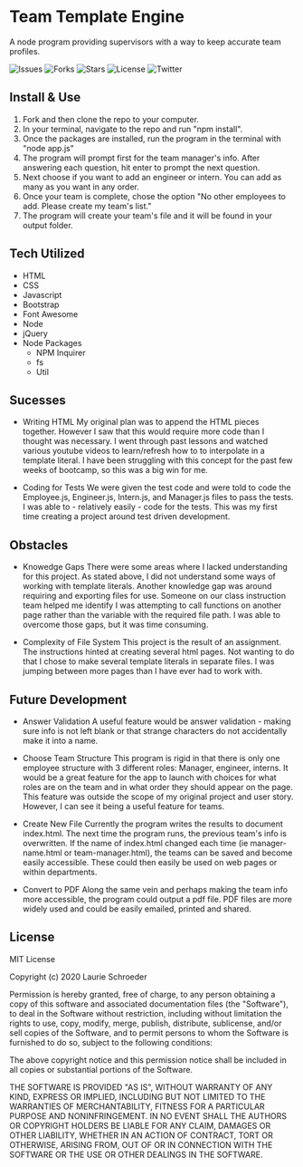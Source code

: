 # Team Template Engine
A node program providing supervisors with a way to keep accurate team profiles.

![Issues](https://img.shields.io/github/issues/clauries/template-engine) ![Forks](https://img.shields.io/github/forks/clauries/template-engine) ![Stars](https://img.shields.io/github/stars/clauries/template-engine) ![License](https://img.shields.io/github/license/clauries/template-engine) ![Twitter](https://img.shields.io/twitter/url?style=social)


## Install & Use
1. Fork and then clone the repo to your computer.
2. In your terminal, navigate to the repo and run "npm install".
3. Once the packages are installed, run the program in the terminal with "node app.js"
4. The program will prompt first for the team manager's info. After answering each question, hit enter to prompt the next question.
5. Next choose if you want to add an engineer or intern. You can add as many as you want in any order. 
6. Once your team is complete, chose the option "No other employees to add. Please create my team's list."
7. The program will create your team's file and it will be found in your output folder.


## Tech Utilized
* HTML
* CSS
* Javascript
* Bootstrap
* Font Awesome
* Node
* jQuery
* Node Packages
    * NPM Inquirer
    * fs
    * Util


## Sucesses
* Writing HTML
My original plan was to append the HTML pieces together. However I saw that this would require more code than I thought was necessary. I went through past lessons and watched various youtube videos to learn/refresh how to to interpolate in a template literal. I have been struggling with this concept for the past few weeks of bootcamp, so this was a big win for me. 

* Coding for Tests
We were given the test code and were told to code the Employee.js, Engineer.js, Intern.js, and Manager.js files to pass the tests. I was able to - relatively easily - code for the tests. This was my first time creating a project around test driven development.


## Obstacles
* Knowedge Gaps
There were some areas where I lacked understanding for this project. As stated above, I did not understand some ways of working with template literals. Another knowledge gap was around requiring and exporting files for use. Someone on our class instruction team helped me identify I was attempting to call functions on another page rather than the variable with the required file path. I was able to overcome those gaps, but it was time consuming. 

* Complexity of File System
This project is the result of an assignment. The instructions hinted at creating several html pages. Not wanting to do that I chose to make several template literals in separate files. I was jumping between more pages than I have ever had to work with. 


## Future Development
* Answer Validation
A useful feature would be answer validation - making sure info is not left blank or that strange characters do not accidentally make it into a name. 

* Choose Team Structure
This program is rigid in that there is only one employee structure with 3 different roles: Manager, engineer, interns. It would be a great feature for the app to launch with choices for what roles are on the team and in what order they should appear on the page. This feature was outside the scope of my original project and user story. However, I can see it being a useful feature for teams.


* Create New File
Currently the program writes the results to document index.html. The next time the program runs, the previous team's info is overwritten. If the name of index.html changed each time (ie manager-name.html or team-manager.html), the teams can be saved and become easily accessible. These could then easily be used on web pages or within departments.

* Convert to PDF
Along the same vein and perhaps making the team info more accessible, the program could output a pdf file. PDF files are more widely used and could be easily emailed, printed and shared.


## License
MIT License

Copyright (c) 2020 Laurie Schroeder

Permission is hereby granted, free of charge, to any person obtaining a copy of this software and associated documentation files (the "Software"), to deal in the Software without restriction, including without limitation the rights to use, copy, modify, merge, publish, distribute, sublicense, and/or sell copies of the Software, and to permit persons to whom the Software is furnished to do so, subject to the following conditions:

The above copyright notice and this permission notice shall be included in all copies or substantial portions of the Software.

THE SOFTWARE IS PROVIDED "AS IS", WITHOUT WARRANTY OF ANY KIND, EXPRESS OR IMPLIED, INCLUDING BUT NOT LIMITED TO THE WARRANTIES OF MERCHANTABILITY, FITNESS FOR A PARTICULAR PURPOSE AND NONINFRINGEMENT. IN NO EVENT SHALL THE AUTHORS OR COPYRIGHT HOLDERS BE LIABLE FOR ANY CLAIM, DAMAGES OR OTHER LIABILITY, WHETHER IN AN ACTION OF CONTRACT, TORT OR OTHERWISE, ARISING FROM, OUT OF OR IN CONNECTION WITH THE SOFTWARE OR THE USE OR OTHER DEALINGS IN THE SOFTWARE.